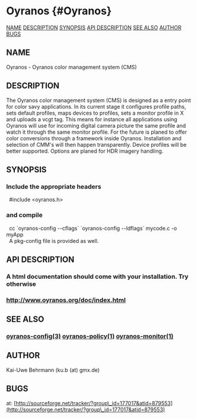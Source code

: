 # Oyranos  {#Oyranos}
[NAME](#name) [DESCRIPTION](#description) [SYNOPSIS](#synopsis) [API DESCRIPTION](#apidescription) [SEE ALSO](#seealso) [AUTHOR](#author) [BUGS](#bugs) 

## NAME <a name="name"></a>
Oyranos  \- Oyranos color management system (CMS)
## DESCRIPTION <a name="description"></a>
The Oyranos color management system (CMS) is designed as a entry point for color savy applications. In its current stage it configures profile paths, sets default profiles, maps devices to profiles, sets a monitor profile in X and uploads a vcgt tag. This means for instance all applications using Oyranos will use for incoming digital camera picture the same profile and watch it through the same monitor profile. For the future is planed to offer color conversions through a framework inside Oyranos. Installation and selection of CMM's will then happen transparently. Device profiles will be better supported. Options are planed for HDR imagery handling.
## SYNOPSIS <a name="synopsis"></a>
### Include the appropriate headers
&nbsp;&nbsp;#include <oyranos.h>
### and compile
&nbsp;&nbsp;cc \`oyranos\-config \-\-cflags\` \`oyranos\-config \-\-ldflags\` mycode.c \-o myApp
  <br />
&nbsp;&nbsp;A pkg\-config file is provided as well.
## API DESCRIPTION <a name="apidescription"></a>
### A html documentation should come with your installation. Try otherwise
### http://www.oyranos.org/doc/index.html
## SEE ALSO <a name="seealso"></a>
###  [oyranos\-config](oyranosconfig.html)<a href="oyranosconfig.md">(3)</a>  [oyranos\-policy](oyranospolicy.html)<a href="oyranospolicy.md">(1)</a>  [oyranos\-monitor](oyranosmonitor.html)<a href="oyranosmonitor.md">(1)</a>
## AUTHOR <a name="author"></a>
Kai\-Uwe Behrmann (ku.b (at) gmx.de) 
## BUGS <a name="bugs"></a>
at: [http://sourceforge.net/tracker/?group\_id=177017&atid=879553](http://sourceforge.net/tracker/?group\_id=177017&atid=879553)

